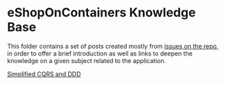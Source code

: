 eShopOnContainers Knowledge Base
================================

This folder contains a set of posts created mostly from [issues on the repo](https://github.com/dotnet-architecture/eShopOnContainers/issues), in order to offer a brief introduction as well as links to deepen the knowledge on a given subject related to the application.

[Simplified CQRS and DDD](simplified-cqrs-ddd/post.md)
